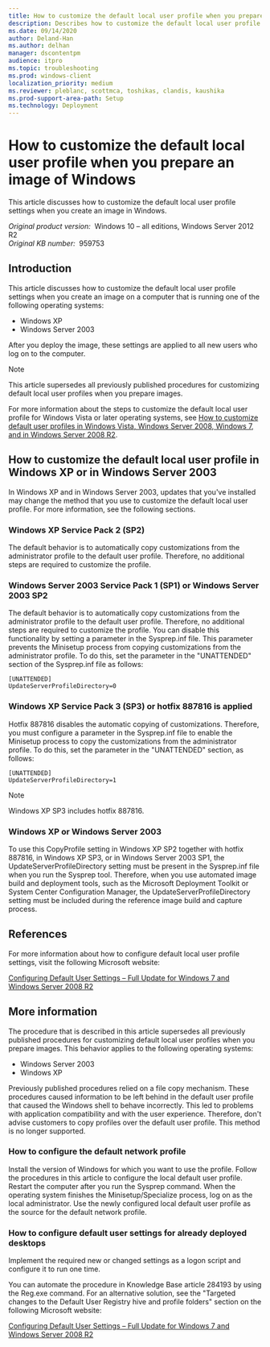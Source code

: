 ```yaml
---
title: How to customize the default local user profile when you prepare an image of Windows
description: Describes how to customize the default local user profile when you prepare an image of Windows XP or Windows Server 2003.
ms.date: 09/14/2020
author: Deland-Han
ms.author: delhan
manager: dscontentpm
audience: itpro
ms.topic: troubleshooting
ms.prod: windows-client
localization_priority: medium
ms.reviewer: pleblanc, scottmca, toshikas, clandis, kaushika
ms.prod-support-area-path: Setup
ms.technology: Deployment
---
```

# How to customize the default local user profile when you prepare an image of Windows

This article discusses how to customize the default local user profile settings when you create an image in Windows.

_Original product version:_ &nbsp;Windows 10 – all editions, Windows Server 2012 R2  
_Original KB number:_ &nbsp;959753

## Introduction

This article discusses how to customize the default local user profile settings when you create an image on a computer that is running one of the following operating systems:

- Windows XP
- Windows Server 2003

After you deploy the image, these settings are applied to all new users who log on to the computer.

> [!NOTE]
> This article supersedes all previously published procedures for customizing default local user profiles when you prepare images.

For more information about the steps to customize the default local user profile for Windows Vista or later operating systems, see [How to customize default user profiles in Windows Vista, Windows Server 2008, Windows 7, and in Windows Server 2008 R2](/troubleshoot/windows-client/deployment/customize-default-local-user-profile).

## How to customize the default local user profile in Windows XP or in Windows Server 2003

In Windows XP and in Windows Server 2003, updates that you've installed may change the method that you use to customize the default local user profile. For more information, see the following sections.

### Windows XP Service Pack 2 (SP2)

The default behavior is to automatically copy customizations from the administrator profile to the default user profile. Therefore, no additional steps are required to customize the profile.

### Windows Server 2003 Service Pack 1 (SP1) or Windows Server 2003 SP2

The default behavior is to automatically copy customizations from the administrator profile to the default user profile. Therefore, no additional steps are required to customize the profile. You can disable this functionality by setting a parameter in the Sysprep.inf file. This parameter prevents the Minisetup process from copying customizations from the administrator profile. To do this, set the parameter in the "UNATTENDED" section of the Sysprep.inf file as follows:

```inf
[UNATTENDED]  
UpdateServerProfileDirectory=0
```

### Windows XP Service Pack 3 (SP3) or hotfix 887816 is applied

Hotfix 887816 disables the automatic copying of customizations. Therefore, you must configure a parameter in the Sysprep.inf file to enable the Minisetup process to copy the customizations from the administrator profile. To do this, set the parameter in the "UNATTENDED" section, as follows:

```inf
[UNATTENDED]  
UpdateServerProfileDirectory=1
```

> [!NOTE]
> Windows XP SP3 includes hotfix 887816.

### Windows XP or Windows Server 2003

To use this CopyProfile setting in Windows XP SP2 together with hotfix 887816, in Windows XP SP3, or in Windows Server 2003 SP1, the UpdateServerProfileDirectory setting must be present in the Sysprep.inf file when you run the Sysprep tool. Therefore, when you use automated image build and deployment tools, such as the Microsoft Deployment Toolkit or System Center Configuration Manager, the UpdateServerProfileDirectory setting must be included during the reference image build and capture process.

## References

For more information about how to configure default local user profile settings, visit the following Microsoft website:

[Configuring Default User Settings – Full Update for Windows 7 and Windows Server 2008 R2](/archive/blogs/deploymentguys/configuring-default-user-settings-full-update-for-windows-7-and-windows-server-2008-r2)

## More information

The procedure that is described in this article supersedes all previously published procedures for customizing default local user profiles when you prepare images. This behavior applies to the following operating systems:

- Windows Server 2003
- Windows XP

Previously published procedures relied on a file copy mechanism. These procedures caused information to be left behind in the default user profile that caused the Windows shell to behave incorrectly. This led to problems with application compatibility and with the user experience. Therefore, don't advise customers to copy profiles over the default user profile. This method is no longer supported.

### How to configure the default network profile

Install the version of Windows for which you want to use the profile. Follow the procedures in this article to configure the local default user profile. Restart the computer after you run the Sysprep command. When the operating system finishes the Minisetup/Specialize process, log on as the local administrator. Use the newly configured local default user profile as the source for the default network profile.

### How to configure default user settings for already deployed desktops

Implement the required new or changed settings as a logon script and configure it to run one time.

You can automate the procedure in Knowledge Base article 284193 by using the Reg.exe command. For an alternative solution, see the "Targeted changes to the Default User Registry hive and profile folders" section on the following Microsoft website:

[Configuring Default User Settings – Full Update for Windows 7 and Windows Server 2008 R2](/archive/blogs/deploymentguys/configuring-default-user-settings-full-update-for-windows-7-and-windows-server-2008-r2)
